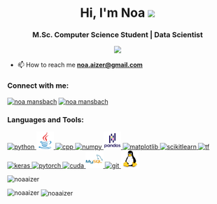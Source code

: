 
<h1 align="center">Hi, I'm Noa <img src="https://media.giphy.com/media/hvRJCLFzcasrR4ia7z/giphy.gif" width="30px"/></h1>
<h3 align="center"> M.Sc. Computer Science Student | Data Scientist </h3>
<p align="center">
<img src="https://media.giphy.com/media/oEuOH7aNSRht4Jx4K9/giphy.gif" width="100">
</p>
<!-- <div align="center">
  <img src="https://media.giphy.com/media/dWesBcTLavkZuG35MI/giphy.gif" width="600" height="300"/>
</div> -->

- 📫 How to reach me **noa.aizer@gmail.com**
<h3 align="left">Connect with me:</h3>
<p align="left">
<a href="https://www.linkedin.com/in/noa-mansbach" target="blank"><img align="center" src="https://raw.githubusercontent.com/rahuldkjain/github-profile-readme-generator/master/src/images/icons/Social/linked-in-alt.svg" alt="noa mansbach" height="30" width="40"/></a>
<a href="https://github.com/NoaAizer" target="blank" url=""><img align="center" src="https://raw.githubusercontent.com/rahuldkjain/github-profile-readme-generator/master/src/images/icons/Social/github.svg" alt="noa mansbach" height="30" width="40" /></a>
</p>


<h3 align="left">Languages and Tools:</h3>
<p align="left"> 
<a href="https://www.python.org/" target="_blank" rel="noreferrer"> <img src="https://upload.wikimedia.org/wikipedia/commons/thumb/c/c3/Python-logo-notext.svg/800px-Python-logo-notext.svg.png" alt="python" width="40" height="40"/> </a> 
<a href="https://www.java.com" target="_blank" rel="noreferrer"> <img src="https://raw.githubusercontent.com/devicons/devicon/master/icons/java/java-original.svg" alt="java" width="40" height="40"/> </a>
<a href="https://en.cppreference.com/w/" target="_blank" rel="noreferrer"> <img src="https://raw.githubusercontent.com/isocpp/logos/master/cpp_logo.png" alt="cpp" width="40" height="40"/> </a> 
<a href="https://numpy.org/" target="_blank" rel="noreferrer"> <img src="https://numpy.org/images/logo.svg" alt="numpy" width="40" height="40"/> </a> 
<a href="https://pandas.pydata.org/" target="_blank" rel="noreferrer"> <img src="https://raw.githubusercontent.com/devicons/devicon/master/icons/pandas/pandas-original-wordmark.svg" alt="pandas" width="40" height="40"/> </a> 
<a href="https://matplotlib.org/" target="_blank" rel="noreferrer"> <img src="https://github.com/valohai/ml-logos/blob/master/matplotlib.svg" alt="matplotlib" width="40" height="40"/> </a> 
<a href="https://scikit-learn.org/stable/" target="_blank" rel="noreferrer"> <img src="https://raw.githubusercontent.com/scikit-learn/scikit-learn/main/doc/logos/scikit-learn-logo.png" alt="scikitlearn" width="40" height="40"/> </a> 
<a href="https://www.tensorflow.org/" target="_blank" rel="noreferrer"> <img src="https://github.com/valohai/ml-logos/blob/master/tensorflow-tf.svg" alt="tf" width="40" height="40"/> </a> 
<a href="https://keras.io/" target="_blank" rel="noreferrer"> <img src="https://github.com/valohai/ml-logos/blob/master/keras.svg" alt="keras" width="40" height="40"/> </a> 
<a href="https://pytorch.org" target="_blank" rel="noreferrer"> <img src="https://github.com/valohai/ml-logos/blob/master/pytorch.svg" alt="pytorch" width="40" height="40"/> </a>
<a href="https://developer.nvidia.com/cuda-toolkit" target="_blank" rel="noreferrer"> <img src="https://github.com/valohai/ml-logos/blob/master/cuda.svg" alt="cuda" width="40" height="40"/> </a> 
<a href="https://www.mysql.com/" target="_blank" rel="noreferrer"> <img src="https://raw.githubusercontent.com/devicons/devicon/master/icons/mysql/mysql-original-wordmark.svg" alt="mysql" width="40" height="40"/> </a>
<a href="https://git-scm.com/" target="_blank" rel="noreferrer"> <img src="https://www.vectorlogo.zone/logos/git-scm/git-scm-icon.svg" alt="git" width="40" height="40"/> </a> 
<a href="https://www.linux.org/" target="_blank" rel="noreferrer"> <img src="https://raw.githubusercontent.com/devicons/devicon/master/icons/linux/linux-original.svg" alt="linux" width="40" height="40"/> </a> 
</p>


<p align="left"> <img src="https://komarev.com/ghpvc/?username=noaaizer&label=Profile%20views&color=0e75b6&style=flat" alt="noaaizer" /> </p>

<!-- <p align="left"> <a href="https://github.com/ryo-ma/github-profile-trophy"><img src="https://github-profile-trophy.vercel.app/?username=noaaizer" alt="noaaizer" /></a> </p>
 -->
<p><img align="left" src="https://github-readme-stats.vercel.app/api/top-langs?username=noaaizer&show_icons=true&locale=en&layout=compact" alt="noaaizer" /></p>

<p>&nbsp;<img align="center" src="https://github-readme-stats.vercel.app/api?username=noaaizer&show_icons=true&locale=en" alt="noaaizer" /></p>

<!-- <p><img align="center" src="https://github-readme-streak-stats.herokuapp.com/?user=noaaizer&" alt="noaaizer" /></p>
 -->
